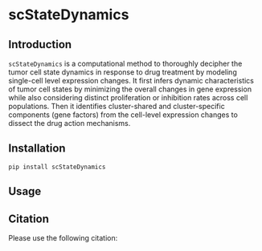# scStateDynamics

## Introduction

`scStateDynamics` is a computational method to thoroughly decipher the tumor cell state dynamics in response to drug treatment by modeling single-cell level expression changes. It first infers dynamic characteristics of tumor cell states by minimizing the overall changes in gene expression while also considering distinct proliferation or inhibition rates across cell populations. Then it identifies cluster-shared and cluster-specific components (gene factors) from the cell-level expression changes to dissect the drug action mechanisms.



## Installation
`pip install scStateDynamics`

## Usage



## Citation

Please use the following citation:



